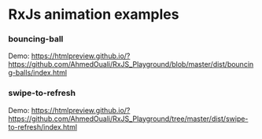 
# RxJs animation examples
### bouncing-ball
Demo: https://htmlpreview.github.io/?https://github.com/AhmedOuali/RxJS_Playground/blob/master/dist/bouncing-balls/index.html  


### swipe-to-refresh
Demo: https://htmlpreview.github.io/?https://github.com/AhmedOuali/RxJS_Playground/tree/master/dist/swipe-to-refresh/index.html